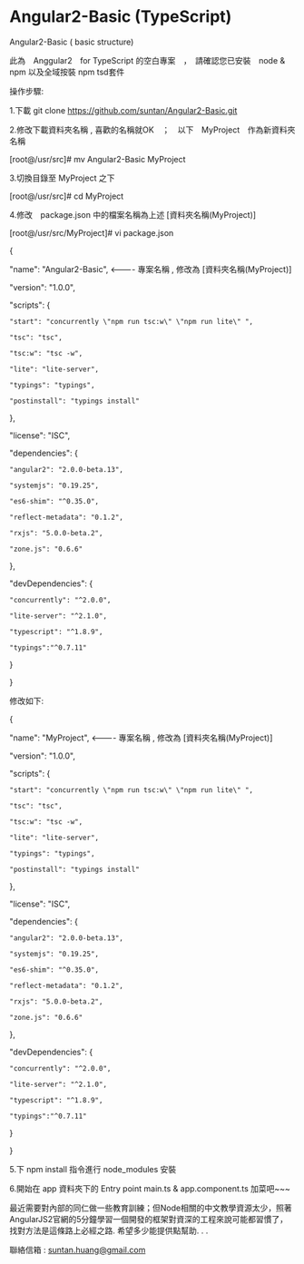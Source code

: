 # Angular2-Basic (TypeScript)
Angular2-Basic ( basic structure)

此為　Anggular2　for TypeScript 的空白專案　，　請確認您已安裝　node & npm 以及全域按裝 npm tsd套件

操作步驟:

1.下載 git clone https://github.com/suntan/Angular2-Basic.git 

2.修改下載資料夾名稱 , 喜歡的名稱就OK　；　以下　MyProject　作為新資料夾名稱

[root@/usr/src]# mv Angular2-Basic MyProject

3.切換目錄至 MyProject 之下

[root@/usr/src]# cd MyProject

4.修改　package.json 中的檔案名稱為上述 [資料夾名稱(MyProject)]

[root@/usr/src/MyProject]# vi package.json

{

  "name": "Angular2-Basic", <---- 專案名稱 , 修改為 [資料夾名稱(MyProject)]
  
  "version": "1.0.0",
  
  "scripts": {
  
    "start": "concurrently \"npm run tsc:w\" \"npm run lite\" ",    
    
    "tsc": "tsc",
    
    "tsc:w": "tsc -w",
    
    "lite": "lite-server",
    
    "typings": "typings",
    
    "postinstall": "typings install" 
    
  },
  
  "license": "ISC",
  
  "dependencies": {
  
    "angular2": "2.0.0-beta.13",
    
    "systemjs": "0.19.25",
    
    "es6-shim": "^0.35.0",
    
    "reflect-metadata": "0.1.2",
    
    "rxjs": "5.0.0-beta.2",
    
    "zone.js": "0.6.6"
    
  },
  
  "devDependencies": {
  
    "concurrently": "^2.0.0",
    
    "lite-server": "^2.1.0",
    
    "typescript": "^1.8.9",
    
    "typings":"^0.7.11"
    
  }
  
}

修改如下:

{

  "name": "MyProject", <---- 專案名稱 , 修改為 [資料夾名稱(MyProject)]
  
  "version": "1.0.0",
  
  "scripts": {
  
    "start": "concurrently \"npm run tsc:w\" \"npm run lite\" ",    
    
    "tsc": "tsc",
    
    "tsc:w": "tsc -w",
    
    "lite": "lite-server",
    
    "typings": "typings",
    
    "postinstall": "typings install" 
    
  },
  
  "license": "ISC",
  
  "dependencies": {
  
    "angular2": "2.0.0-beta.13",
    
    "systemjs": "0.19.25",
    
    "es6-shim": "^0.35.0",
    
    "reflect-metadata": "0.1.2",
    
    "rxjs": "5.0.0-beta.2",
    
    "zone.js": "0.6.6"
    
  },
  
  "devDependencies": {
  
    "concurrently": "^2.0.0",
    
    "lite-server": "^2.1.0",
    
    "typescript": "^1.8.9",
    
    "typings":"^0.7.11"
    
  }
  
}


5.下 npm install 指令進行 node_modules 安裝

6.開始在 app 資料夾下的 Entry point main.ts & app.component.ts 加菜吧~~~

最近需要對內部的同仁做一些教育訓練；但Node相關的中文教學資源太少，照著AngularJS2官網的5分鐘學習一個開發的框架對資深的工程來說可能都習慣了，找對方法是這條路上必經之路. 希望多少能提供點幫助. . . 

聯絡信箱 : suntan.huang@gmail.com  
